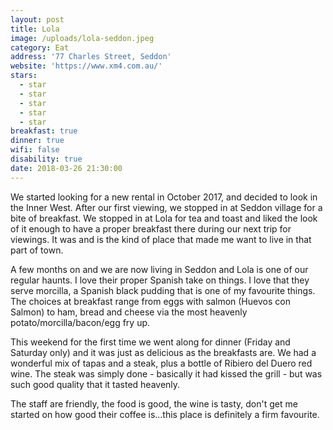 ```yaml
---
layout: post
title: Lola
image: /uploads/lola-seddon.jpeg
category: Eat
address: '77 Charles Street, Seddon'
website: 'https://www.xm4.com.au/'
stars:
  - star
  - star
  - star
  - star
  - star
breakfast: true
dinner: true
wifi: false
disability: true
date: 2018-03-26 21:30:00
---
```


We started looking for a new rental in October 2017, and decided to look in the Inner West. After our first viewing, we stopped in at Seddon village for a bite of breakfast. We stopped in at Lola for tea and toast and liked the look of it enough to have a proper breakfast there during our next trip for viewings. It was and is the kind of place that made me want to live in that part of town.&nbsp;

A few months on and we are now living in Seddon and Lola is one of our regular haunts. I love their proper Spanish take on things. I love that they serve morcilla, a Spanish black pudding that is one of my favourite things. The choices at breakfast range from eggs with salmon (Huevos con Salmon) to ham, bread and cheese via the most heavenly potato/morcilla/bacon/egg fry up.

This weekend for the first time we went along for dinner (Friday and Saturday only) and it was just as delicious as the breakfasts are. We had a wonderful mix of tapas and a steak, plus a bottle of Ribiero del Duero red wine. The steak was simply done - basically it had kissed the grill - but was such good quality that it tasted heavenly.&nbsp;

The staff are friendly, the food is good, the wine is tasty, don't get me started on how good their coffee is...this place is definitely a firm favourite.